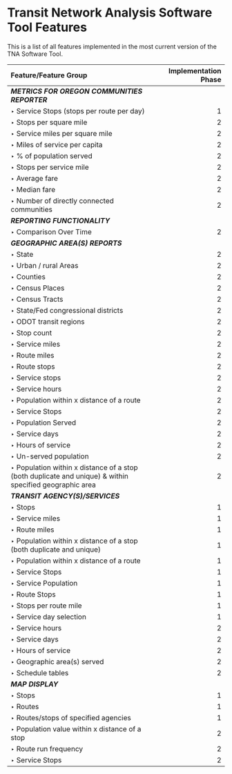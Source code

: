 Transit Network Analysis Software Tool Features
=========

This is a list of all features implemented in the most current version of the TNA Software Tool.

|Feature/Feature Group|Implementation Phase|
|:------------- |-------------:|
|_**METRICS FOR OREGON COMMUNITIES REPORTER**_||
|&#8227;	Service Stops (stops per route per day)     |1|
|&#8227;	Stops per square mile|2|
|&#8227;	Service miles per square mile|2|
|&#8227;	Miles of service per capita|2|
|&#8227;	% of population served|2|
|&#8227;	Stops per service mile|2|
|&#8227;	Average fare|2|
|&#8227;	Median fare|2|
|&#8227;	Number of directly connected communities|2|
|_**REPORTING FUNCTIONALITY**_||
|&#8227;	Comparison Over Time|2|
|_**GEOGRAPHIC AREA(S) REPORTS**_||
|&#8227;	State|2|
|&#8227;	Urban / rural Areas|2|
|&#8227;	Counties|2|
|&#8227;	Census Places|2|
|&#8227;	Census Tracts|2|
|&#8227;	State/Fed congressional districts|2|
|&#8227;	ODOT transit regions|2|
|&#8227;	Stop count|2|
|&#8227;	Service miles|2|
|&#8227;	Route miles|2|
|&#8227;	Route stops|2|
|&#8227;	Service stops|2|
|&#8227;	Service hours|2|
|&#8227;	Population within x distance of a route|2|
|&#8227;	Service Stops|2|
|&#8227;	Population Served|2|
|&#8227;	Service days|2|
|&#8227;	Hours of service|2|
|&#8227;	Un-served population|2|
|&#8227;	Population within x distance of a stop (both duplicate and unique) & within specified geographic area|2|
|_**TRANSIT AGENCY(S)/SERVICES**_||
|&#8227;	Stops|1|
|&#8227;	Service miles|1|
|&#8227;	Route miles|1|
|&#8227;	Population within x distance of a stop (both duplicate and unique)|1|
|&#8227;	Population within x distance of a route|1|
|&#8227;	Service Stops|1|
|&#8227;	Service Population|1|
|&#8227;	Route Stops|1|
|&#8227;	Stops per route mile|1|
|&#8227;	Service day selection|1|
|&#8227;	Service hours|2|
|&#8227;	Service days|2|
|&#8227;	Hours of service|2|
|&#8227;	Geographic area(s) served|2|
|&#8227;	Schedule tables|2|
|_**MAP DISPLAY**_||
|&#8227;	Stops|1|
|&#8227;	Routes|1|
|&#8227;	Routes/stops of specified agencies|1|
|&#8227;	Population value within x distance of a stop|2|
|&#8227;	Route run frequency|2|
|&#8227;	Service Stops|2|


